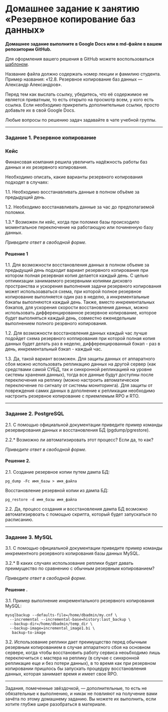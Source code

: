 # Домашнее задание к занятию «Резервное копирование баз данных»

**Домашнее задание выполните в Google Docs или в md-файле в вашем репозитории GitHub.** 

Для оформления вашего решения в GitHub можете воспользоваться [шаблоном](https://github.com/netology-code/sys-pattern-homework).

Название файла должно содержать номер лекции и фамилию студента. Пример названия: «12.8. Резервное копирование баз данных — Александр Александров».

Перед тем как выслать ссылку, убедитесь, что её содержимое не является приватным, то есть открыто на просмотр всем, у кого есть ссылка. Если необходимо прикрепить дополнительные ссылки, просто добавьте их в свой Google Docs.

Любые вопросы по решению задач задавайте в чате учебной группы.

---

### Задание 1. Резервное копирование

### Кейс
Финансовая компания решила увеличить надёжность работы баз данных и их резервного копирования. 

Необходимо описать, какие варианты резервного копирования подходят в случаях: 

1.1. Необходимо восстанавливать данные в полном объёме за предыдущий день.

1.2. Необходимо восстанавливать данные за час до предполагаемой поломки.

1.3.* Возможен ли кейс, когда при поломке базы происходило моментальное переключение на работающую или починенную базу данных.

*Приведите ответ в свободной форме.*

#### Решение 1

1.1. Для возможности восстановления данных в полном объеме за предыдущий день подходит вариант резервного копирования при котором полная резервная копия делается каждый день. С целью оптимизации занимаемого резервными копиями дисковго пространства и ускорения выполнения задачи резервного копирования может использоаваться схема, при которой полное резервное копирование выполняется один раз в неделю, а инкрементальные бэкапы выполняются каждый день. Также, вместо инкрементальных бэкапов, для ускорения скорости восстановления данных, можно использовать дифференцированное резервное копирование, которое будет выполняться каждый день, совместно еженедельным выполнением полного резрвного копирования. 

1.2. Для возможности восстановления данных каждый час лучше подойдет схема резервного коппирования при которой полная копия данных будет делать раз в неделю, дифференцированный бэкап - раз в день, инкрементальный бэкап - каждый час.

1.3. Да, такой вариант возможен. Для защиты данных от аппаратного сбоя можно использовать репликацию данных на другой сервер (как средствами самой СУБД, так и синхронной репликацией на уровне системы хранения данных), тогда все данные будут доступны после переключения на реплику (можно настроить автоматическое переключение по сигналу от системы мониторинга). Для защиты от повреждения самих данных в дополнение к репликации необходимо настроить резервное копирование с приемлемым RPO и RTO. 

---

### Задание 2. PostgreSQL

2.1. С помощью официальной документации приведите пример команды резервирования данных и восстановления БД (pgdump/pgrestore).

2.2.* Возможно ли автоматизировать этот процесс? Если да, то как?

*Приведите ответ в свободной форме.*

#### Решение 2.

2.1. Создание резервное копии путем дампа БД:
```
pg_dump -Fc имя_базы > имя_файла
```
Восстановление резервной копии из дампа БД:
```
pg_restore -d имя_базы имя_файла
```
2.2. Да, процесс создания и восстановления дампа БД возможно автоматизирвоать с помощью скрипта, который будет запускаться по расписанию.

---

### Задание 3. MySQL

3.1. С помощью официальной документации приведите пример команды инкрементного резервного копирования базы данных MySQL. 

3.2.* В каких случаях использование реплики будет давать преимущество по сравнению с обычным резервным копированием?

*Приведите ответ в свободной форме.*

#### Решение .

3.1. Пример выполнение инкрементального резервного копирования MySQL:
```
mysqlbackup --defaults-file=/home/dbadmin/my.cnf \
  --incremental --incremental-base=history:last_backup \
  --backup-dir=/home/dbadmin/temp_dir \
  --backup-image=incremental_image1.bi \
   backup-to-image
```

3.2. Использование реплики дает преимущество перед обычным резервным копированием в случае аппаратного сбоя на основном сервере, когда чтобы восстановить работу сервиса неоьбходимо лишь переключиться с мастера на реплику (в случае с синхронной репликацие еще и без потери данных), в то время как при резервном копировании пришлось бы запускать процедуру восстановления данных, которая занимает время и имеет свое RPO. 

---

Задания, помеченные звёздочкой, — дополнительные, то есть не обязательные к выполнению, и никак не повлияют на получение вами зачёта по этому домашнему заданию. Вы можете их выполнить, если хотите глубже шире разобраться в материале.
